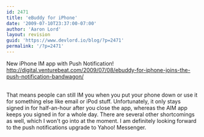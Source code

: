 ```yaml
---
id: 2471
title: 'eBuddy for iPhone'
date: '2009-07-10T23:37:00-07:00'
author: 'Aaron Lord'
layout: revision
guid: 'https://www.devlord.io/blog/?p=2471'
permalink: '/?p=2471'
---
```


New iPhone IM app with Push Notification!  <a href="http://digital.venturebeat.com/2009/07/08/ebuddy-for-iphone-joins-the-push-notification-bandwagon/">http://digital.venturebeat.com/2009/07/08/ebuddy-for-iphone-joins-the-push-notification-bandwagon/</a><div><br /></div><div>That means people can still IM you when you put your phone down or use it for something else like email or iPod stuff.  Unfortunately, it only stays signed in for half-an-hour after you close the app, whereas the AIM app keeps you signed in for a whole day.  There are several other shortcomings as well, which I won't go into at the moment.  I am definitely looking forward to the push notifications upgrade to Yahoo! Messenger.<br /></div><div class="blogger-post-footer"></div>